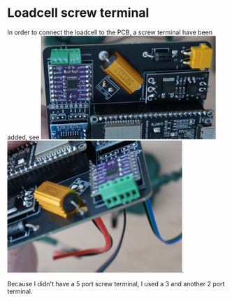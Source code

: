 # Loadcell screw terminal
In order to connect the loadcell to the PCB, a screw terminal have been added, see
<img src="DSC00203.JPG" width="400">
<img src="DSC00205.JPG" width="400">. 

Because I didn't have a 5 port screw terminal, I used a 3 and another 2 port terminal.





